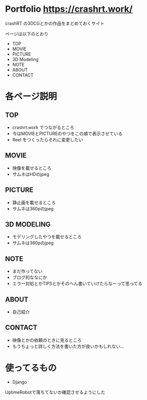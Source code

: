 # Portfolio https://crashrt.work/

crashRT の3DCGとかの作品をまとめておくサイト

ページは以下のとおり
- TOP
- MOVIE
- PICTURE
- 3D Modeling
- NOTE
- ABOUT
- CONTACT

# 各ページ説明
## TOP
- crashrt.work でつながるところ
- 今はMOVIEとPICTUREのやつをこの順で表示させている
- Reel をつくったらそれに変更したい

## MOVIE
- 映像を載せるところ
- サムネはHDのjpeg

## PICTURE
- 静止画を載せるところ
- サムネは360pのjpeg

## 3D MODELING
- モデリングしたやつを載せるところ
- サムネは360pのjpeg

## NOTE
- まだ作ってない
- ブログ的ななにか
- エラー対処とかTIPSとかそのへん書いていけたらなーって思ってる

## ABOUT
- 自己紹介

## CONTACT
- 映像とかの依頼のときに見るところ
- もうちょっと詳しく方法を書いた方が良いかもしれない...

# 使ってるもの
- Django

UptimeRobotで落ちてないか確認させるようにした
